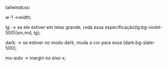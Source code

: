 tailwindcss:

w-1 ->width;

lg: -> se ele estiver em telas grande, roda essa especificação(lg:bg-violet-500)(sm,md, lg);

dark: -> se estiver no modo dark, muda a cor para essa (dark:bg-slate-500);

mx-auto -> margin no eixo x;